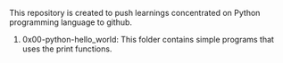 This repository is created to push learnings concentrated on Python
programming language to github.

1. 0x00-python-hello_world: This folder contains simple programs that uses
the print functions.
